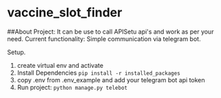 # vaccine_slot_finder

##About Project: It can be use to call APISetu api's and work as per your need.
Current functionality: Simple communication via telegram bot.

Setup.
1) create virtual env and activate
2) Install Dependencies     `pip install -r installed_packages`
3) copy .env from .env_example and add your telegram bot api token
4) Run project: `python manage.py telebot`


